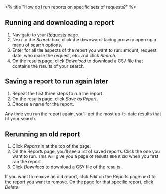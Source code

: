 <% title "How do I run reports on specific sets of requests?" %>

## Running and downloading a report

1. Navigate to your [Requests](/proposals) page.
1. Next to the _Search_ box, click the downward-facing arrow to open up a menu of search options.
1. Enter for all the aspects of the report you want to run: amount, request date, who made the request, etc. and click _Search_.
1. On the results page, click _Download_ to download a CSV file that contains the results of your search.

## Saving a report to run again later

1. Repeat the first three steps to run the report.
1. On the results page, click _Save as Report_.
1. Choose a name for the report.

Any time you run the report again, you'll get the most up-to-date results that fit your search.

## Rerunning an old report

1. Click _Reports_ in at the top of the page.
1. On the Reports page, you’ll see a list of saved reports. Click the one you want to run. This will give you a page of results like it did when you first ran the report.
1. Click _Download_ to download a CSV file of the results.

If you want to remove an old report, click _Edit_ on the Reports page next to the report you want to remove. On the page for that specific report, click _Delete_.
